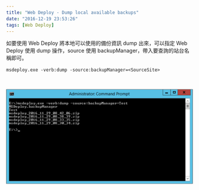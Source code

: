 ```yaml
---
title: "Web Deploy - Dump local available backups"
date: "2016-12-19 23:53:26"
tags: [Web Deploy]
---
```



如要使用 Web Deploy 將本地可以使用的備份資訊 dump 出來，可以指定 Web Deploy 使用 dump 操作，source 使用 backupManager，帶入要查詢的站台名稱即可。  

<!-- More -->

    msdeploy.exe -verb:dump -source:backupManager=<SourceSite>

<br/>


![1.png](1.png)

<br/>
